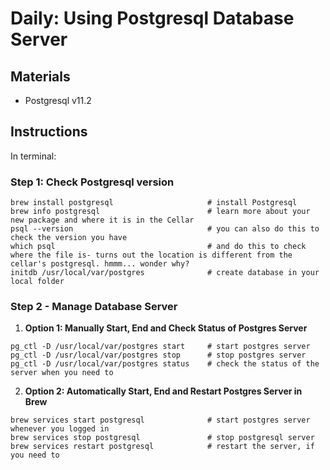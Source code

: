 # Daily: Using Postgresql Database Server

## Materials
* Postgresql v11.2

## Instructions
In terminal:

### Step 1: Check Postgresql version
```
brew install postgresql                     # install Postgresql
brew info postgresql                        # learn more about your new package and where it is in the Cellar
psql --version                              # you can also do this to check the version you have
which psql                                  # and do this to check where the file is- turns out the location is different from the cellar's postgresql. hmmm... wonder why?
initdb /usr/local/var/postgres              # create database in your local folder
```

### Step 2 - Manage Database Server
1. **Option 1: Manually Start, End and Check Status of Postgres Server**
```
pg_ctl -D /usr/local/var/postgres start     # start postgres server
pg_ctl -D /usr/local/var/postgres stop      # stop postgres server
pg_ctl -D /usr/local/var/postgres status    # check the status of the server when you need to
```

2. **Option 2: Automatically Start, End and Restart Postgres Server in Brew**
```
brew services start postgresql              # start postgres server whenever you logged in
brew services stop postgresql               # stop postgresql server
brew services restart postgresql            # restart the server, if you need to
```
